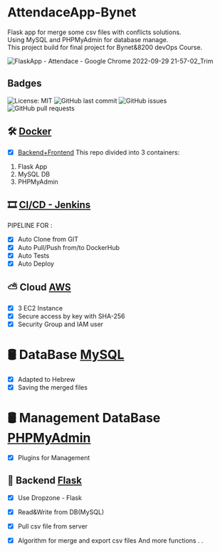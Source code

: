 # AttendaceApp-Bynet
Flask app for merge some csv files with conflicts solutions.  
Using MySQL and PHPMyAdmin for database manage.  
This project build for final project for Bynet&8200 devOps Course. 
 
![_FlaskApp - Attendace - Google Chrome_ 2022-09-29 21-57-02_Trim](https://user-images.githubusercontent.com/45693218/196436240-782741ba-4c6a-47ba-a86b-35c794bcb35c.gif)

## Badges
![License: MIT](https://img.shields.io/badge/License-MIT-yellow.svg)
![GitHub last commit](https://img.shields.io/github/last-commit/TakNud/AttendaceApp-Bynet)
![GitHub issues](https://img.shields.io/github/issues/TakNud/AttendaceApp-Bynet)
![GitHub pull requests](https://img.shields.io/github/issues-pr/TakNud/AttendaceApp-Bynet)


## 🛠 [Docker](https://www.docker.com)
* [x] [Backend+Frontend](https://hub.docker.com/repository/docker/almogso/attenapp)
This repo divided into 3 containers:
1. Flask App
2. MySQL DB
3. PHPMyAdmin

## 🎞 [CI/CD - Jenkins](https://www.jenkins.io/doc/)
PIPELINE FOR : 
*  [x] Auto Clone from GIT
*  [x] Auto Pull/Push from/to DockerHub
*  [x] Auto Tests
*  [x] Auto Deploy

## ⛅️ Cloud [AWS](https://aws.amazon.com/)
* [x] 3 EC2 Instance
* [x] Secure access by key with SHA-256
* [x] Security Group and IAM user

# 🛢 DataBase [MySQL](https://www.mysql.com/)
* [x] Adapted to Hebrew
* [x] Saving the merged files

# 🛢 Management DataBase [PHPMyAdmin](https://www.phpmyadmin.net/)
* [x] Plugins for Management 

## 🔩 Backend [Flask](https://flask.palletsprojects.com/)
* [x] Use Dropzone - Flask
* [x] Read&Write from DB(MySQL)
* [x] Pull csv file from server
* [x] Algorithm for merge and export csv files
   And more functions . .


